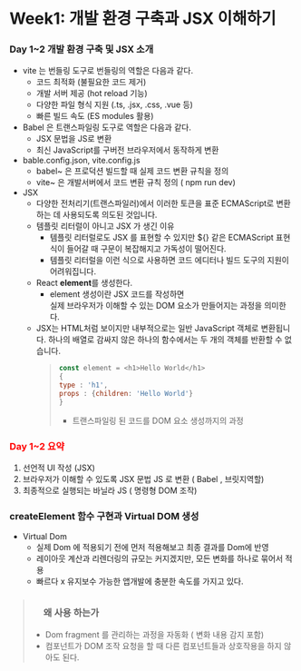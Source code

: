<h1>Week1: 개발 환경 구축과 JSX 이해하기</h1>

<h3>Day 1~2 개발 환경 구축 및 JSX 소개</h3>

-   vite 는 번들링 도구로 번들링의 역할은 다음과 같다.
    -   코드 최적화 (불필요한 코드 제거)
    -   개발 서버 제공 (hot reload 기능)
    -   다양한 파일 형식 지원 (.ts, .jsx, .css, .vue 등)
    -   빠른 빌드 속도 (ES modules 활용)
-   Babel 은 트랜스파일링 도구로 역할은 다음과 같다.
    -   JSX 문법을 JS로 변환
    -   최신 JavaScript를 구버전 브라우저에서 동작하게 변환
-   bable.config.json, vite.config.js
    -   babel~ 은 프로덕션 빌드할 때 실제 코드 변환 규칙을 정의
    -   vite~ 은 개발서버에서 코드 변환 규칙 정의 ( npm run dev)
-   JSX
    - 다양한 전처리기(트랜스파일러)에서 이러한 토큰을 표준 ECMAScript로 변환하는 데 사용되도록 의도된 것입니다.
    - 템플릿 리터럴이 아니고 JSX 가 생긴 이유
        - 템플릿 리터럴로도 JSX 를 표현할 수 있지만 ${} 같은 ECMAScript 표현식이 들어갈 때 구문이 복잡해지고 가독성이 떨어진다.
        - 템플릿 리터럴을 이런 식으로 사용하면 코드 에디터나 빌드 도구의 지원이 어려워집니다.
    - React <strong>element</strong>를 생성한다.
        - element 생성이란 JSX 코드를 작성하면<br/>
        실제 브라우저가 이해할 수 있는 DOM 요소가 만들어지는 과정을 의미한다.
    - JSX는 HTML처럼 보이지만 내부적으로는 일반 JavaScript 객체로 변환됩니다. 하나의 배열로 감싸지 않은 하나의 함수에서는 두 개의 객체를 반환할 수 없습니다.
        > ```javascript
        > const element = <h1>Hello World</h1>
        >{
        >type : 'h1',
        >props : {children: 'Hello World'}
        >}
        > ```
        > - 트랜스파일링 된 코드를 DOM 요소 생성까지의 과정
<h3 style="color:red;">Day 1~2 요약</h3>

1. 선언적 UI 작성 (JSX)
2. 브라우저가 이해할 수 있도록 JSX 문법 JS 로 변환 ( Babel , 브릿지역할)
3. 최종적으로 실행되는 바닐라 JS ( 명령형 DOM 조작)

<h3>createElement 함수 구현과 Virtual DOM 생성</h3>

- Virtual Dom
    - 실제 Dom 에 적용되기 전에 먼저 적용해보고 최종 결과를 Dom에 반영
    - 레이아웃 계산과 리렌더링의 규모는 커지겠지만, 모든 변화를 하나로 묶어서 적용
    - 빠르다 x 유지보수 가능한 앱개발에 충분한 속도를 가지고 있다.
>
><h3 style="padding: 10px 0 0 20px">왜 사용 하는가</h3>
>
> - Dom fragment 를 관리하는 과정을 자동화 ( 변화 내용 감지 포함)
> - 컴포넌트가 DOM 조작 요청을 할 때 다른 컴포넌트들과 상호작용을 하지    않아도 된다.
